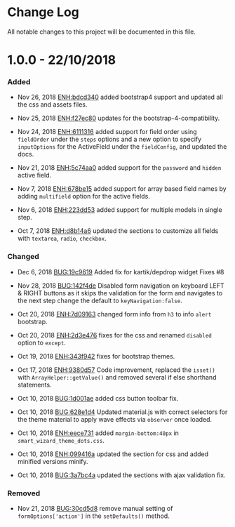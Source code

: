 
<h1>Change Log</h1>
All notable changes to this project will be documented in this file.

<h1>1.0.0 - 22/10/2018</h1> 

<h3>Added</h3>

- Nov 26, 2018 [ENH:bdcd340](https://github.com/buttflattery/yii2-formwizard/commit/bdcd34097f19ce9b37dfa63c065366c5ae3b3a52)  added bootstrap4 support and updated all the css and assets files.

- Nov 25, 2018 [ENH:f27ec80](https://github.com/buttflattery/yii2-formwizard/commit/f27ec80b8f2f2b40200a9eb1b0ecda8e9e20b884)  updates for the bootstrap-4-compatibility.

- Nov 24, 2018 [ENH:6111316](https://github.com/buttflattery/yii2-formwizard/commit/61113161729a4ed1aa0aebd75dd1a8359ccfc789) added support for field order using `fieldOrder` under the `steps` options and a new option to specify `inputOptions` for the ActiveField under the `fieldConfig`, and updated the docs.

- Nov 21, 2018 [ENH:5c74aa0](https://github.com/buttflattery/yii2-formwizard/commit/5c74aa069eb37947777e4fa3f43e359173e1b652) added support for the `password` and `hidden` active field.

- Nov 7, 2018 [ENH:678be15](https://github.com/buttflattery/yii2-formwizard/commit/678be15d4a8be813653cf8a29dc8a05715e11ede) added support for array based field names by adding `multifield` option for the active fields.

-  Nov 6, 2018 [ENH:223dd53](https://github.com/buttflattery/yii2-formwizard/commit/223dd5379b1c34aeed41e0facd9b4259e5bd0c18) added support for multiple models in single step.

- Oct 7, 2018 [ENH:d8b14a6](https://github.com/buttflattery/yii2-formwizard/commit/d8b14a6de252bb0ff6e48963e2ecebdfbbeb9adf) updated the sections to customize all fields with `textarea`, `radio`, `checkbox`.


<h3>Changed </h3>

- Dec 6, 2018 [BUG:19c9619](https://github.com/buttflattery/yii2-formwizard/commit/19c96197bceb3767d4e9623897bd1f20ee3de02b) Added fix for kartik/depdrop widget Fixes #8

- Nov 28, 2018 [BUG:142f4de](https://github.com/buttflattery/yii2-formwizard/commit/142f4de15aa8cfcdd55997dca3cfead295bcbd0a) Disabled form navigation on keyboard LEFT & RIGHT buttons as it skips the validation for the form and navigates to the next step change the default to `keyNavigation:false`.

- Oct 20, 2018 [ENH:7d09163](https://github.com/buttflattery/yii2-formwizard/commit/7d091630424e171d7f2ce61d8fc0a4e81adf085a) changed form info from `h3` to info `alert` bootstrap.

- Oct 20, 2018 [ENH:2d3e476](https://github.com/buttflattery/yii2-formwizard/commit/2d3e4767b50422a0c80978ad8d996e7ef7d0ae9e) fixes for the css and renamed `disabled` option to `except`.

- Oct 19, 2018 [ENH:343f942](https://github.com/buttflattery/yii2-formwizard/commit/343f942728cdbebb1ee93e915cb6f8c1325bd710) fixes for bootstrap themes.

- Oct 17, 2018 [ENH:9380d57](https://github.com/buttflattery/yii2-formwizard/commit/9380d575f23f55de76a625feb45345dc9acc9590) Code improvement, replaced the `isset()` with `ArrayHelper::getValue()` and removed several if else shorthand statements.

- Oct 10, 2018 [BUG:1d001ae](https://github.com/buttflattery/yii2-formwizard/commit/1d001aee91f8dbed7df04cf2ce4cfa38f773f1ea) added css button toolbar fix.

- Oct 10, 2018 [BUG:628e1d4](https://github.com/buttflattery/yii2-formwizard/commit/628e1d4b1b20e05bfc52c4ec0669953da3f727d3) Updated material.js with correct selectors for the theme material to apply wave effects via `observer` once loaded.

-  Oct 10, 2018 [ENH:eece731](https://github.com/buttflattery/yii2-formwizard/commit/eece731284d336061eea6efb422043a03c46b9c1) added `margin-bottom:40px` in `smart_wizard_theme_dots.css`.

- Oct 10, 2018 [ENH:099416a](https://github.com/buttflattery/yii2-formwizard/commit/099416a43d50d38cb61b8661d070ca9a9761ad09) updated the section for css and added minified versions minify.

- Oct 10, 2018 [BUG:3a7bc4a](https://github.com/buttflattery/yii2-formwizard/commit/3a7bc4aefc50e0be2b597b5ffa233c55c5aa4b97) updated the sections with ajax validation fix.

<h3>Removed</h3>

- Nov 21, 2018 [BUG:30cd5d8](https://github.com/buttflattery/yii2-formwizard/commit/30cd5d85dc135084011b3e61407c940962a6ce95) remove manual setting of `formOptions['action']` in the `setDefaults()` method.

